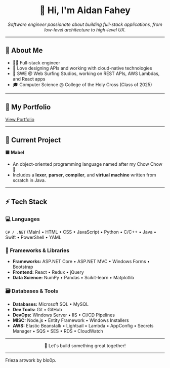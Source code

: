 <h1 align="center">👋 Hi, I'm Aidan Fahey</h1>

<p align="center">
  <em>Software engineer passionate about building full-stack applications, from low-level architecture to high-level UX.</em>
</p>

---

## 🌱 About Me

- 🧑‍💻 Full-stack engineer
- 🔧 Love designing APIs and working with cloud-native technologies
- 💼 SWE @ Web Surfing Studios, working on REST APIs, AWS Lambdas, and React apps  
- 🎓 Computer Science @ College of the Holy Cross (Class of 2025)

---

## 🪩 My Portfolio
[View Portfolio](http://afahey03.com/)

---

## 🔭 Current Project

**🟨 Mabel**  
- An object-oriented programming language named after my Chow Chow 🐶 
- Includes a **lexer**, **parser**, **compiler**, and **virtual machine** written from scratch in Java.

---

## ⚡ Tech Stack

### 💻 Languages
`C# / .NET` (Main) • HTML • CSS • JavaScript • Python • C/C++ • Java • Swift • PowerShell • YAML

### 🧰 Frameworks & Libraries
- **Frameworks:** ASP.NET Core • ASP.NET MVC • Windows Forms • Bootstrap  
- **Frontend:** React • Redux • jQuery
- **Data Science:** NumPy • Pandas • Scikit-learn • Matplotlib  

### 🗃️ Databases & Tools
- **Databases:** Microsoft SQL • MySQL  
- **Dev Tools:** Git • GitHub  
- **DevOps:** Windows Server • IIS • CI/CD Pipelines
- **MISC:** Node.js • Entity Framework • Windows Installers
- **AWS:** Elastic Beanstalk • Lightsail • Lambda • AppConfig • Secrets Manager • SQS • SES • RDS • CloudWatch

---

<p align="center">
  🚀 Let's build something great together!
</p>

---
Frieza artwork by blo0p.
